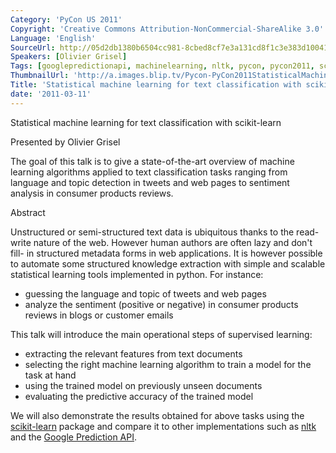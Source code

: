 ```yaml
---
Category: 'PyCon US 2011'
Copyright: 'Creative Commons Attribution-NonCommercial-ShareAlike 3.0'
Language: 'English'
SourceUrl: http://05d2db1380b6504cc981-8cbed8cf7e3a131cd8f1c3e383d10041.r93.cf2.rackcdn.com/pycon-us-2011/417_statistical-machine-learning-for-text-classification-with-scikit-learn.mp4
Speakers: [Olivier Grisel]
Tags: [googlepredictionapi, machinelearning, nltk, pycon, pycon2011, scikit-learn]
ThumbnailUrl: 'http://a.images.blip.tv/Pycon-PyCon2011StatisticalMachineLearningForTextClassification447.png'
Title: 'Statistical machine learning for text classification with scikit-learn'
date: '2011-03-11'
---
```

Statistical machine learning for text classification with scikit-learn

Presented by Olivier Grisel

The goal of this talk is to give a state-of-the-art overview of machine
learning algorithms applied to text classification tasks ranging from language
and topic detection in tweets and web pages to sentiment analysis in consumer
products reviews.

Abstract

Unstructured or semi-structured text data is ubiquitous thanks to the read-
write nature of the web. However human authors are often lazy and don't fill-
in structured metadata forms in web applications. It is however possible to
automate some structured knowledge extraction with simple and scalable
statistical learning tools implemented in python. For instance:

  * guessing the language and topic of tweets and web pages 
  * analyze the sentiment (positive or negative) in consumer products reviews in blogs or customer emails 

This talk will introduce the main operational steps of supervised learning:

  * extracting the relevant features from text documents 
  * selecting the right machine learning algorithm to train a model for the task at hand 
  * using the trained model on previously unseen documents 
  * evaluating the predictive accuracy of the trained model 

We will also demonstrate the results obtained for above tasks using the
[scikit-learn](http://scikit-learn.sourceforge.net/) package and compare it to
other implementations such as [nltk](http://nltk.org/) and the [Google
Prediction API](http://code.google.com/apis/predict/).

